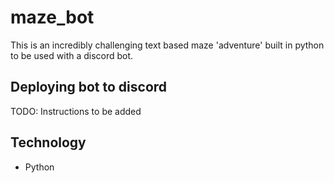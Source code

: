 # maze_bot

This is an incredibly challenging text based maze 'adventure' built in python to be used with a discord bot.

## Deploying bot to discord
TODO: Instructions to be added

## Technology
* Python

